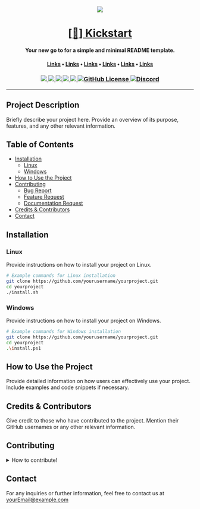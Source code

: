 <div align="center">
    <h1>
        <img src="images/headerBanner.png">
    </h1>
    <h1>
        <a href="">[🚀] Kickstart</a>
    </h1>
    <h4><b>Your new go to for a simple and minimal README template.</b></h4>
    <h4>
        <a href="https://www.google.com">Links</a>
        •
        <a href="https://www.google.com">Links</a>
        •
        <a href="https://www.google.com">Links</a>
        •
        <a href="https://www.google.com">Links</a>
        •
        <a href="https://www.google.com">Links</a>
        •
        <a href="https://www.google.com">Links</a>
    </h4>
    <h3>
        <a href="https://www.github.com/KiraKenjiro">
            <img src="https://img.shields.io/badge/maintainer-Kira Kenjiro-purple">
        </a>
        <a href="https://www.google.com">
            <img src="https://img.shields.io/website?url=https://www.google.com">
        </a>
        <a href="https://github.com/KiraKenjiro/Kickstart">
            <img src="https://img.shields.io/badge/published-5th February 2024-teal">
        </a>
        <a href="">
            <img src="https://img.shields.io/github/last-commit/KiraKenjiro/Kickstart?color=blue&label=updated">
        </a>
        <a href="https://www.github.com/KiraKenjiro/Kickstart/releases/latest">
            <img src="https://img.shields.io/github/v/release/KiraKenjiro/Kickstart?color=blueviolet&label=version">
        </a>
        <a href="">
            <img alt="GitHub License" src="https://img.shields.io/github/license/KiraKenjiro/Kickstart">
        </a>
        <a href="https://discord.gg/PYHsdbQ6fK">
            <img alt="Discord" src="https://img.shields.io/discord/1099628748627791873?label=discord&color=7289da">
        </a>
    </h3>
</div>

---

## Project Description

Briefly describe your project here. Provide an overview of its purpose, features, and any other relevant information.

## Table of Contents

- [Installation](#installation)
  - [Linux](#linux)
  - [Windows](#windows)
- [How to Use the Project](#how-to-use-the-project)
- [Contributing](#contributing)
  - [Bug Report](https://github.com/KiraKenjiro/Kickstart/issues/new?assignees=&labels=Bug&projects=&template=bug-report.md&title=Bug+Report)
  - [Feature Request](https://github.com/KiraKenjiro/Kickstart/issues/new?assignees=&labels=Suggestion&projects=&template=feature_request.md&title=Feature+Request)
  - [Documentation Request](https://github.com/KiraKenjiro/Kickstart/issues/new?assignees=&labels=Documentation&projects=&template=documentation-request.md&title=Documentation+Request)
- [Credits & Contributors](#credits--contributors)
- [Contact](#contact)

## Installation

### Linux

Provide instructions on how to install your project on Linux.

```bash
# Example commands for Linux installation
git clone https://github.com/yourusername/yourproject.git
cd yourproject
./install.sh
```

### Windows

Provide instructions on how to install your project on Windows.

```bash
# Example commands for Windows installation
git clone https://github.com/yourusername/yourproject.git
cd yourproject
.\install.ps1
```

## How to Use the Project
Provide detailed information on how users can effectively use your project. Include examples and code snippets if necessary.

## Credits & Contributors
Give credit to those who have contributed to the project. Mention their GitHub usernames or any other relevant information.

## Contributing
<details>
<summary>How to contribute!</summary>
We welcome contributions from the community! If you would like to contribute, please follow the guidelines below.

<details>
<summary>Bug Report</summary>
If you encounter a bug, please create a detailed bug report following the template by clicking <a href="https://github.com/KiraKenjiro/Kickstart/issues/new?assignees=&labels=Bug&projects=&template=bug-report.md&title=Bug+Report">here</a>.
</details>

<details>
<summary>Feature Request</summary>
If you have a feature request, please create an issue following the template by clicking <a href="https://github.com/KiraKenjiro/Kickstart/issues/new?assignees=&labels=Suggestion&projects=&template=feature_request.md&title=Feature+Request">here</a>.
</details>

<details>
<summary>Documentation Request</summary>
If you find any gaps in documentation or would like to suggest improvements, please create an issue following the template by clicking <a href="https://github.com/KiraKenjiro/Kickstart/issues/new?assignees=&labels=Documentation&projects=&template=documentation-request.md&title=Documentation+Request">here</a>
</details>
</details>

## Contact
For any inquiries or further information, feel free to contact us at yourEmail@example.com
